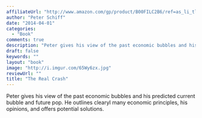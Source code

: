 ```yaml
---
affiliateUrl: "http://www.amazon.com/gp/product/B00FILC2B6/ref=as_li_tl?ie=UTF8&camp=1789&creative=390957&creativeASIN=B00FILC2B6&linkCode=as2&tag=jaktre-20&linkId=YAYRH7Y4ORHWGDTH"
author: "Peter Schiff"
date: "2014-04-01"
categories:
  - "Book"
comments: true
description: "Peter gives his view of the past economic bubbles and his predicted current bubble and future pop. He outlines clearyl many economic principles, his o"
draft: false
keywords: ""
layout: "book"
image: "http://i.imgur.com/65Wy6zx.jpg"
reviewUrl: ""
title: "The Real Crash"
---
```


Peter gives his view of the past economic bubbles and his predicted current bubble and future pop. He outlines clearyl many economic principles, his opinions, and offers potential solutions.
